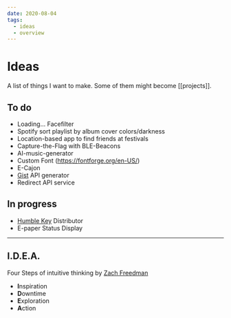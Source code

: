 ```yaml
---
date: 2020-08-04
tags:
  - ideas
  - overview
---
```


# Ideas
A list of things I want to make. Some of them might become [[projects]].

## To do

- Loading... Facefilter
- Spotify sort playlist by album cover colors/darkness
- Location-based app to find friends at festivals
- Capture-the-Flag with BLE-Beacons
- AI-music-generator
- Custom Font (https://fontforge.org/en-US/)
- E-Cajon
- [Gist](https://developer.github.com/v3/gists/) API generator
- Redirect API service

## In progress
- [Humble Key](https://www.humblebundle.com/home/keys) Distributor
- E-paper Status Display

___
## I.D.E.A.
Four Steps of intuitive thinking by [Zach Freedman](https://youtu.be/6r8-o2WpoCA?t=655)

- **I**nspiration
- **D**owntime
- **E**xploration
- **A**ction
